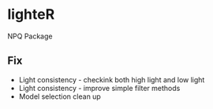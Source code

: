 # lighteR
NPQ Package 


## Fix 

* Light consistency - checkink both high light and low light 
* Light consistency - improve simple filter methods 
* Model selection clean up
